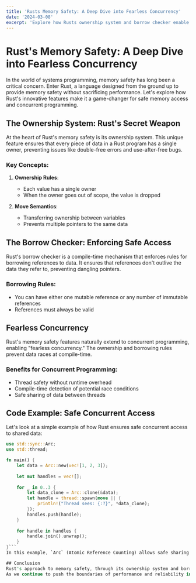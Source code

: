 ```yaml
---
title: 'Rusts Memory Safety: A Deep Dive into Fearless Concurrency'
date: '2024-03-08'
excerpt: 'Explore how Rusts ownership system and borrow checker enable safe and efficient memory access, preventing common programming errors and enhancing concurrent programming.'
---
```


# Rust's Memory Safety: A Deep Dive into Fearless Concurrency

In the world of systems programming, memory safety has long been a critical concern. Enter Rust, a language designed from the ground up to provide memory safety without sacrificing performance. Let's explore how Rust's innovative features make it a game-changer for safe memory access and concurrent programming.

## The Ownership System: Rust's Secret Weapon

At the heart of Rust's memory safety is its ownership system. This unique feature ensures that every piece of data in a Rust program has a single owner, preventing issues like double-free errors and use-after-free bugs.

### Key Concepts:

1. **Ownership Rules**: 
   - Each value has a single owner
   - When the owner goes out of scope, the value is dropped

2. **Move Semantics**: 
   - Transferring ownership between variables
   - Prevents multiple pointers to the same data

## The Borrow Checker: Enforcing Safe Access

Rust's borrow checker is a compile-time mechanism that enforces rules for borrowing references to data. It ensures that references don't outlive the data they refer to, preventing dangling pointers.

### Borrowing Rules:

- You can have either one mutable reference or any number of immutable references
- References must always be valid

## Fearless Concurrency

Rust's memory safety features naturally extend to concurrent programming, enabling "fearless concurrency." The ownership and borrowing rules prevent data races at compile-time.

### Benefits for Concurrent Programming:

- Thread safety without runtime overhead
- Compile-time detection of potential race conditions
- Safe sharing of data between threads

## Code Example: Safe Concurrent Access

Let's look at a simple example of how Rust ensures safe concurrent access to shared data:

```rust
use std::sync::Arc;
use std::thread;

fn main() {
    let data = Arc::new(vec![1, 2, 3]);
    
    let mut handles = vec![];
    
    for _ in 0..3 {
        let data_clone = Arc::clone(&data);
        let handle = thread::spawn(move || {
            println!("Thread sees: {:?}", *data_clone);
        });
        handles.push(handle);
    }
    
    for handle in handles {
        handle.join().unwrap();
    }
}```
In this example, `Arc` (Atomic Reference Counting) allows safe sharing of the vector across multiple threads. Rust's ownership system ensures that the data is not freed until all threads have finished using it.

## Conclusion
Rust's approach to memory safety, through its ownership system and borrow checker, provides a robust foundation for building safe and efficient systems. By catching potential issues at compile-time, Rust empowers developers to write concurrent code with confidence, ushering in a new era of "fearless concurrency" in systems programming.
As we continue to push the boundaries of performance and reliability in software development, Rust stands out as a language that doesn't compromise on safety or speed. Its innovative approach to memory management makes it an invaluable tool for developers working on everything from operating systems to web services.


